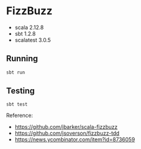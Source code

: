 FizzBuzz
==============

- scala 2.12.8
- sbt 1.2.8
- scalatest 3.0.5

Running
-------

```bash
sbt run
```


Testing
-------

```
sbt test
```


Reference:
- https://github.com/jbarker/scala-fizzbuzz
- https://github.com/jsoverson/fizzbuzz-tdd
- https://news.ycombinator.com/item?id=8736059